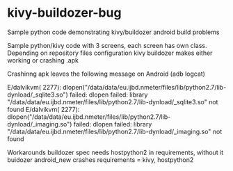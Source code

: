 # kivy-buildozer-bug
Sample python code demonstrating kivy/buildozer android build problems

Sample python/kivy code with 3 screens, each screen has own class. 
Depending on repository files configuration kivy buildozer makes either working or crashing .apk

Crashinng apk leaves the following message on Android (adb logcat)

E/dalvikvm( 2277): dlopen("/data/data/eu.ijbd.nmeter/files/lib/python2.7/lib-dynload/_sqlite3.so") failed: dlopen failed: library "/data/data/eu.ijbd.nmeter/files/lib/python2.7/lib-dynload/_sqlite3.so" not found
E/dalvikvm( 2277): dlopen("/data/data/eu.ijbd.nmeter/files/lib/python2.7/lib-dynload/_imaging.so") failed: dlopen failed: library "/data/data/eu.ijbd.nmeter/files/lib/python2.7/lib-dynload/_imaging.so" not found
 

Workarounds
buildozer spec needs hostpython2 in requirements, without it buidozer android_new crashes
requirements = kivy, hostpython2

